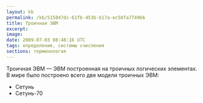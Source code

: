 ```yaml
---
layout: kb
permalink: /kb/515847dc-61fb-453b-b17a-ec56fa774966
title: Троичная ЭВМ
excerpt:
image:
date: 2009-07-03 08:48:16 UTC
tags: определение, системы счисления
sections: терминология
---
```


<p>Троичная ЭВМ — ЭВМ построенная на троичных логических элементах.<br />
В мире было построено всего две модели троичных ЭВМ:</p>
<ul>
	<li>Сетунь</li>
	<li>Сетунь-70</li>
</ul>
